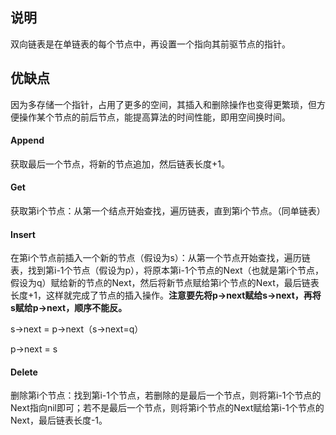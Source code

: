 ## 说明
双向链表是在单链表的每个节点中，再设置一个指向其前驱节点的指针。

## 优缺点
因为多存储一个指针，占用了更多的空间，其插入和删除操作也变得更繁琐，但方便操作某个节点的前后节点，能提高算法的时间性能，即用空间换时间。

#### Append
获取最后一个节点，将新的节点追加，然后链表长度+1。

#### Get
获取第i个节点：从第一个结点开始查找，遍历链表，直到第i个节点。（同单链表）

#### Insert
在第i个节点前插入一个新的节点（假设为s）：从第一个节点开始查找，遍历链表，找到第i-1个节点（假设为p），将原本第i-1个节点的Next（也就是第i个节点，假设为q）赋给新的节点的Next，然后将新节点赋给第i个节点的Next，最后链表长度+1，这样就完成了节点的插入操作。**注意要先将p->next赋给s->next，再将s赋给p->next，顺序不能反。**

s->next = p->next（s->next=q）

p->next = s

#### Delete
删除第i个节点：找到第i-1个节点，若删除的是最后一个节点，则将第i-1个节点的Next指向nil即可；若不是最后一个节点，则将第i个节点的Next赋给第i-1个节点的Next，最后链表长度-1。

